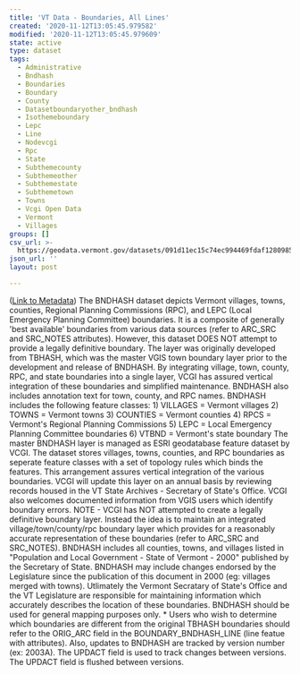 ```yaml
---
title: 'VT Data - Boundaries, All Lines'
created: '2020-11-12T13:05:45.979582'
modified: '2020-11-12T13:05:45.979609'
state: active
type: dataset
tags:
  - Administrative
  - Bndhash
  - Boundaries
  - Boundary
  - County
  - Datasetboundaryother_bndhash
  - Isothemeboundary
  - Lepc
  - Line
  - Nodevcgi
  - Rpc
  - State
  - Subthemecounty
  - Subthemeother
  - Subthemestate
  - Subthemetown
  - Towns
  - Vcgi Open Data
  - Vermont
  - Villages
groups: []
csv_url: >-
  https://geodata.vermont.gov/datasets/091d11ec15c74ec994469fdaf1280985_35.csv?outSR=%7B%22latestWkid%22%3A32145%2C%22wkid%22%3A32145%7D
json_url: ''
layout: post

---
```

(<a href='http://maps.vcgi.vermont.gov/gisdata/metadata/BoundaryOther_BNDHASH.htm' target='_blank'>Link to Metadata</a>) The BNDHASH dataset depicts Vermont villages, towns, counties, Regional Planning Commissions (RPC), and LEPC (Local Emergency Planning Committee) boundaries. It is a composite of generally 'best available' boundaries from various data sources (refer to ARC_SRC and SRC_NOTES attributes). However, this dataset DOES NOT attempt to provide a legally definitive boundary. The layer was originally developed from TBHASH, which was the master VGIS town boundary layer prior to the development and release of BNDHASH. By integrating village, town, county, RPC, and state boundaries into a single layer, VCGI has assured vertical integration of these boundaries and simplified maintenance. BNDHASH also includes annotation text for town, county, and RPC names. BNDHASH includes the following feature classes: 1) VILLAGES = Vermont villages 2) TOWNS = Vermont towns 3) COUNTIES = Vermont counties 4) RPCS = Vermont's Regional Planning Commissions 5) LEPC = Local Emergency Planning Committee boundaries 6) VTBND = Vermont's state boundary The master BNDHASH layer is managed as ESRI geodatabase feature dataset by VCGI. The dataset stores villages, towns, counties, and RPC boundaries as seperate feature classes with a set of topology rules which binds the features. This arrangement assures vertical integration of the various boundaries. VCGI will update this layer on an annual basis by reviewing records housed in the VT State Archives - Secretary of State's Office. VCGI also welcomes documented information from VGIS users which identify boundary errors. NOTE - VCGI has NOT attempted to create a legally definitive boundary layer. Instead the idea is to maintain an integrated village/town/county/rpc boundary layer which provides for a reasonably accurate representation of these boundaries (refer to ARC_SRC and SRC_NOTES). BNDHASH includes all counties, towns, and villages listed in &quot;Population and Local Government - State of Vermont - 2000&quot; published by the Secretary of State. BNDHASH may include changes endorsed by the Legislature since the publication of this document in 2000 (eg: villages merged with towns). Utlimately the Vermont Secratary of State's Office and the VT Legislature are responsible for maintaining information which accurately describes the location of these boundaries. BNDHASH should be used for general mapping purposes only. * Users who wish to determine which boundaries are different from the original TBHASH boundaries should refer to the ORIG_ARC field in the BOUNDARY_BNDHASH_LINE (line featue with attributes). Also, updates to BNDHASH are tracked by version number (ex: 2003A). The UPDACT field is used to track changes between versions. The UPDACT field is flushed between versions.
